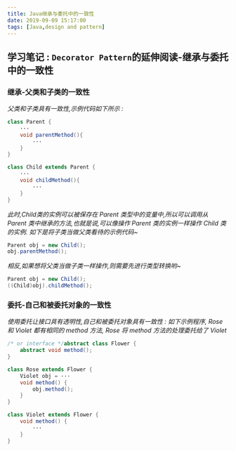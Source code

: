 ```yaml
---
title: Java继承与委托中的一致性
date: 2019-09-09 15:17:00
tags: [Java,design and pattern]
---
```


## 学习笔记 : `Decorator Pattern`的延伸阅读-继承与委托中的一致性

### 继承-父类和子类的一致性
*父类和子类具有一致性,示例代码如下所示 :*
```java
class Parent {
    ···
    void parentMethod(){
        ···
    }
}

class Child extends Parent {
    ···
    void childMethod(){
        ···
    }
}
```

*此时,Child类的实例可以被保存在 Parent 类型中的变量中,所以可以调用从 Parent 类中继承的方法,也就是说,可以像操作 Parent 类的实例一样操作 Child 类的实例. 如下是将子类当做父类看待的示例代码~*
```java
Parent obj = new Child();
obj.parentMethod();
```

*相反,如果想将父类当做子类一样操作,则需要先进行类型转换哟~*
```java
Parent obj = new Child();
((Child)obj).childMethod();
```


### 委托-自己和被委托对象的一致性
*使用委托让接口具有透明性,自己和被委托对象具有一致性 : 如下示例程序, Rose 和 Violet 都有相同的 method 方法, Rose 将 method 方法的处理委托给了 Violet*
```java
/* or interface */abstract class Flower {
    abstract void method();
}

class Rose extends Flower {
    Violet obj = ···
    void method() {
        obj.method();
    }
}

class Violet extends Flower {
    void method() {
        ···
    }
}
```
